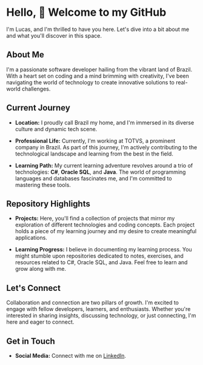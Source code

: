 # Hello, 👋 Welcome to my GitHub

I'm Lucas, and I'm thrilled to have you here. Let's dive into a bit about me and what you'll discover in this space.

## About Me

I'm a passionate software developer hailing from the vibrant land of Brazil. With a heart set on coding and a mind brimming with creativity, I've been navigating the world of technology to create innovative solutions to real-world challenges.

## Current Journey

- **Location:** I proudly call Brazil my home, and I'm immersed in its diverse culture and dynamic tech scene.

- **Professional Life:** Currently, I'm working at TOTVS, a prominent company in Brazil. As part of this journey, I'm actively contributing to the technological landscape and learning from the best in the field.

- **Learning Path:** My current learning adventure revolves around a trio of technologies: **C#**, **Oracle SQL**, and **Java**. The world of programming languages and databases fascinates me, and I'm committed to mastering these tools.

## Repository Highlights

- **Projects:** Here, you'll find a collection of projects that mirror my exploration of different technologies and coding concepts. Each project holds a piece of my learning journey and my desire to create meaningful applications.

- **Learning Progress:** I believe in documenting my learning process. You might stumble upon repositories dedicated to notes, exercises, and resources related to C#, Oracle SQL, and Java. Feel free to learn and grow along with me.

## Let's Connect

Collaboration and connection are two pillars of growth. I'm excited to engage with fellow developers, learners, and enthusiasts. Whether you're interested in sharing insights, discussing technology, or just connecting, I'm here and eager to connect.

## Get in Touch

- **Social Media:** Connect with me on [LinkedIn](https://www.linkedin.com/in/lucaseduardofdr/).
